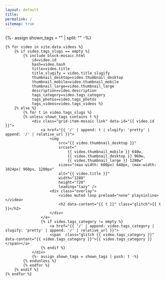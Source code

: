 ```yaml
---
layout: default
title:
permalink: /
sitemap: true
---
```


<div class="grid">
    {%- assign shown_tags = "" | split: "" -%}

    {% for video in site.data.videos %}
        {% if video.tags_slugs == empty %}
            {% include block-mosaic.html
                id=video.id
                hash=video.hash
                title=video.title
                title_slugify = video.title_slugify
                thumbnail_desktop=video.thumbnail_desktop
                thumbnail_mobile=video.thumbnail_mobile
                thumbnail_large=video.thumbnail_large
                description=video.description
                tags_category=video.tags_category
                tags_photos=video.tags_photos
                tags_videos=video.tags_videos %}
        {% else %}
            {% for t in video.tags_slugs %}
            {% unless shown_tags contains t %}
                <div class="grid-item-mosaic link" data-id="{{ video.id }}">
                    <a href="{{ '/' | append: t | slugify: 'pretty' | append: '/' | relative_url }}">
                        <img
                            src="{{ video.thumbnail_desktop }}"
                            srcset="
                                {{ video.thumbnail_mobile }} 640w,
                                {{ video.thumbnail_desktop }} 960w,
                                {{ video.thumbnail_large }} 1280w"
                            sizes="(max-width: 600px) 640px, (max-width: 1024px) 960px, 1280px"
                            alt="{{ video.title }}"
                            width="1280"
                            height="720"
                            loading="lazy" />
                        <div class="overlay">
                            <video muted loop preload="none" playsinline></video>
                            <h2 data-content="{{ t }}" class="glitch">{{ t }}</h2>
                        </div>
                    </a>
                    {% if video.tags_category != empty %}
                        <a href="{{ '/' | append: video.tags_category | slugify: 'pretty' | append: '/' | relative_url }}">
                        <span  class="glitch {{ video.tags_category }}" data-content="{{ video.tags_category }}">{{ video.tags_category }}</span></a>
                    {% endif %}
                </div>
                {%- assign shown_tags = shown_tags | push: t -%}
            {% endunless %}
            {% endfor %}
        {% endif %}
    {% endfor %}
</div>
